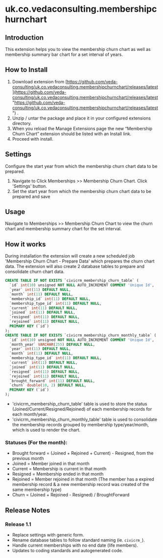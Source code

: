 # uk.co.vedaconsulting.membershipchurnchart

## Introduction

This extension helps you to view the membership churn chart as well as membership summary bar chart for a set interval of years.

## How to Install

1. Download extension from [https://github.com/veda-consulting/uk.co.vedaconsulting.membershipchurnchart/releases/latest](https://github.com/veda-consulting/uk.co.vedaconsulting.membershipchurnchart/releases/latest "https://github.com/veda-consulting/uk.co.vedaconsulting.membershipchurnchart/releases/latest") .
2. Unzip / untar the package and place it in your configured extensions directory.
3. When you reload the Manage Extensions page the new “Membership Churn Chart” extension should be listed with an Install link.
4. Proceed with install.

## Settings

Configure the start year from which the membership churn chart data to be prepared.

1. Navigate to Click Memberships >> Membership Churn Chart. Click 'Settings' button.
2. Set the start year from which the membership churn chart data to be prepared and save

## Usage

Navigate to Memberships >> Membership Churn Chart to view the churn chart and membership summary chart for the set interval.

## How it works

During installation the extension will create a new scheduled job 'Membership Churn Chart - Prepare Data' which prepares the churn chart data.
The extension will also create 2 database tables to prepare and consolidate churn chart data.

```sql
CREATE TABLE IF NOT EXISTS `civicrm_membership_churn_table` (
  `id` int(10) unsigned NOT NULL AUTO_INCREMENT COMMENT 'Unique Id',
  `year` int(11) DEFAULT NULL,
  `month` int(11) DEFAULT NULL,
  `membership_id` int(11) DEFAULT NULL,
  `membership_type_id` int(11) DEFAULT NULL,
  `current` int(11) DEFAULT NULL,
  `joined` int(11) DEFAULT NULL,
  `resigned` int(11) DEFAULT NULL,
  `rejoined` int(11) DEFAULT NULL,
  PRIMARY KEY (`id`)
);
CREATE TABLE IF NOT EXISTS `civicrm_membership_churn_monthly_table` (
  `id` int(10) unsigned NOT NULL AUTO_INCREMENT COMMENT 'Unique Id',
  `month_year` VARCHAR(255) DEFAULT NULL,
  `year` int(11) DEFAULT NULL,
  `month` int(11) DEFAULT NULL,
  `membership_type_id` int(11) DEFAULT NULL,
  `current` int(11) DEFAULT NULL,
  `joined` int(11) DEFAULT NULL,
  `resigned` int(11) DEFAULT NULL,
  `rejoined` int(11) DEFAULT NULL,
  `brought_forward` int(11) DEFAULT NULL,
  `churn` double(10, 2) DEFAULT NULL,
  PRIMARY KEY (`id`)
);
```

* 'civicrm_membership_churn_table' table is used to store the status (Joined/Current/Resigned/Rejoined) of each membership records for each month/year.
* 'civicrm_membership_churn_monthly_table' table is used to consolidate the membership records grouped by membership type/year/month, which is used to render the chart.

### Statuses (For the month):
* Brought forward = (Joined + Rejoined + Current) - Resigned, from the previous month
* Joined = Member joined in that month
* Current = Membership is current in that month
* Resigned = Membership ended in that month
* Rejoined = Member rejoined in that month (The member has a expired membership record & a new membership record was created of the same membership type)
* Churn = (Joined + Rejoined - Resigned) / BroughtForward

## Release Notes

### Release 1.1

* Replace settings with generic form.
* Rename database tables to follow standard naming (ie. `civicrm_`).
* Handle current memberships with no end date (life members).
* Updates to coding standards and autogenerated code.
